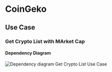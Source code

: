 # CoinGeko


## Use Case

### Get Crypto List with MArket Cap

#### Dependency Diagram

![Dependency diagram Get Crypto List Use Case](./assets/images/CoinGeko-DependencyDiagram-GetCryptoListUseCase.png)
